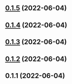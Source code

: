 ## [0.1.5](https://github.com/tyn1998/workflows-for-hypercrx/compare/v0.1.4...v0.1.5) (2022-06-04)



## [0.1.4](https://github.com/tyn1998/workflows-for-hypercrx/compare/v0.1.3...v0.1.4) (2022-06-04)



## [0.1.3](https://github.com/tyn1998/workflows-for-hypercrx/compare/v0.1.2...v0.1.3) (2022-06-04)



## [0.1.2](https://github.com/tyn1998/workflows-for-hypercrx/compare/v0.1.1...v0.1.2) (2022-06-04)



## 0.1.1 (2022-06-04)



